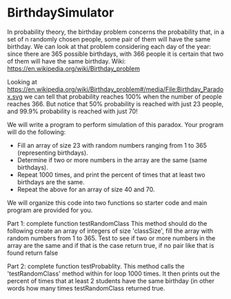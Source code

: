 # BirthdaySimulator

In probability theory, the birthday problem concerns the probability that, in a set of n randomly chosen people, some pair of them will have the same birthday. We can look at that problem considering each day of the year: since there are 365 possible birthdays, with 366 people it is certain that two of them will have the same birthday.
Wiki:  https://en.wikipedia.org/wiki/Birthday_problem  

Looking at https://en.wikipedia.org/wiki/Birthday_problem#/media/File:Birthday_Paradox.svg we can tell that probability reaches 100% when the number of people reaches 366. But notice that 50% probability is reached with just 23 people, and 99.9% probability is reached with just 70! 

We will write a program to perform simulation of this paradox. Your program will do the following:

* Fill an array of size 23 with random numbers ranging from 1 to 365 (representing birthdays).
* Determine if two or more numbers in the array are the same (same birthdays).
* Repeat 1000 times, and print the percent of times that at least two birthdays are the same. 
* Repeat the above for an array of size 40 and 70.

We will organize this code into two functions so starter code and main program are provided for you. 

Part 1: complete function testRandomClass
This method should do the following create an array of integers of size 'classSize', fill the array with random numbers from 1 to 365.
Test to see if two or more numbers in the array are the same and if that is the case return true, if no pair like that is found return false

Part 2: complete function testProbablity.
This method calls the 'testRandomClass' method within for loop 1000 times.  It then prints out the percent of times that at least 2 students have the same birthday (in other words how many times testRandomClass returned true.
